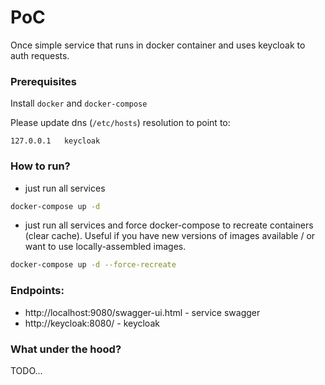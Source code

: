 # PoC

Once simple service that runs in docker container and uses keycloak to auth requests.

### Prerequisites

Install `docker` and `docker-compose`

Please update dns (`/etc/hosts`) resolution to point to:
```text
127.0.0.1	keycloak
```

### How to run?

- just run all services
```bash
docker-compose up -d
```

- just run all services and force docker-compose to recreate containers (clear cache).
Useful if you have new versions of images available /
or want to use locally-assembled images.
```bash
docker-compose up -d --force-recreate
```

### Endpoints:

* http://localhost:9080/swagger-ui.html - service swagger
* http://keycloak:8080/ - keycloak


### What under the hood?

TODO...

